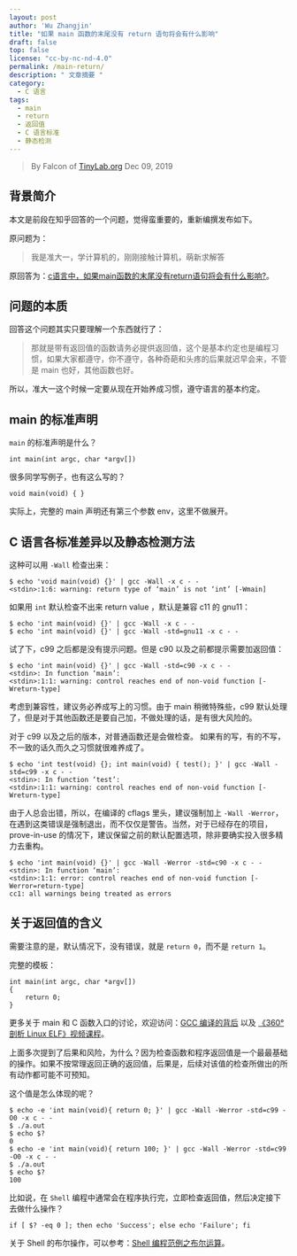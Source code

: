 ```yaml
---
layout: post
author: 'Wu Zhangjin'
title: "如果 main 函数的末尾没有 return 语句将会有什么影响"
draft: false
top: false
license: "cc-by-nc-nd-4.0"
permalink: /main-return/
description: " 文章摘要 "
category:
  - C 语言
tags:
  - main
  - return
  - 返回值
  - C 语言标准
  - 静态检测
---
```


> By Falcon of [TinyLab.org][1]
> Dec 09, 2019

## 背景简介

本文是前段在知乎回答的一个问题，觉得蛮重要的，重新编撰发布如下。

原问题为：

> 我是准大一，学计算机的，刚刚接触计算机，萌新求解答

原回答为：[c语言中，如果main函数的末尾没有return语句将会有什么影响?](https://www.zhihu.com/question/338814178/answer/785578903)。

## 问题的本质

回答这个问题其实只要理解一个东西就行了：

> 那就是带有返回值的函数请务必提供返回值，这个是基本约定也是编程习惯，如果大家都遵守，你不遵守，各种奇葩和头疼的后果就迟早会来，不管是 main 也好，其他函数也好。

所以，准大一这个时候一定要从现在开始养成习惯，遵守语言的基本约定。

## main 的标准声明

`main` 的标准声明是什么？

    int main(int argc, char *argv[])

很多同学写例子，也有这么写的？

    void main(void) { }

实际上，完整的 main 声明还有第三个参数 env，这里不做展开。

## C 语言各标准差异以及静态检测方法

这种可以用 `-Wall` 检查出来：

    $ echo 'void main(void) {}' | gcc -Wall -x c - -
    <stdin>:1:6: warning: return type of ‘main’ is not ‘int’ [-Wmain]

如果用 `int` 默认检查不出来 return value ，默认是兼容 c11 的  gnu11：

    $ echo 'int main(void) {}' | gcc -Wall -x c - -
    $ echo 'int main(void) {}' | gcc -Wall -std=gnu11 -x c - -

试了下，c99 之后都是没有提示问题。但是 c90 以及之前都提示需要加返回值：

    $ echo 'int main(void) {}' | gcc -Wall -std=c90 -x c - -
    <stdin>: In function ‘main’:
    <stdin>:1:1: warning: control reaches end of non-void function [-Wreturn-type]

考虑到兼容性，建议务必养成写上的习惯。由于 main 稍微特殊些，c99 默认处理了，但是对于其他函数还是要自己加，不做处理的话，是有很大风险的。

对于 c99 以及之后的版本，对普通函数还是会做检查。 如果有的写，有的不写，不一致的话久而久之习惯就很难养成了。

    $ echo 'int test(void) {}; int main(void) { test(); }' | gcc -Wall -std=c99 -x c - -
    <stdin>: In function ‘test’:
    <stdin>:1:1: warning: control reaches end of non-void function [-Wreturn-type]

由于人总会出错，所以，在编译的 cflags 里头，建议强制加上 `-Wall -Werror`，在遇到这类错误是强制退出，而不仅仅是警告。当然，对于已经存在的项目，prove-in-use 的情况下，建议保留之前的默认配置选项，除非要确实投入很多精力去重构。

    $ echo 'int main(void) {}' | gcc -Wall -Werror -std=c90 -x c - -
    <stdin>: In function ‘main’:
    <stdin>:1:1: error: control reaches end of non-void function [-Werror=return-type]
    cc1: all warnings being treated as errors

## 关于返回值的含义

需要注意的是，默认情况下，没有错误，就是 `return 0`，而不是 `return 1`。

完整的模板：

    int main(int argc, char *argv[])
    {
        return 0;
    }

更多关于 main 和 C 函数入口的讨论，欢迎访问：[GCC 编译的背后](http://tinylab.org/behind-the-gcc-compiler/) 以及 [《360° 剖析 Linux ELF》视频课程](https://www.cctalk.com/m/group/88089283)。

上面多次提到了后果和风险，为什么？因为检查函数和程序返回值是一个最最基础的操作。如果不按常理返回正确的返回值，后果是，后续对该值的检查所做出的所有动作都可能不可预知。

这个值是怎么体现的呢？

    $ echo -e 'int main(void){ return 0; }' | gcc -Wall -Werror -std=c99 -O0 -x c - -
    $ ./a.out
    $ echo $?
    0
    $ echo -e 'int main(void){ return 100; }' | gcc -Wall -Werror -std=c99 -O0 -x c - -
    $ ./a.out
    $ echo $?
    100

比如说，在 `Shell` 编程中通常会在程序执行完，立即检查返回值，然后决定接下去做什么操作？

    if [ $? -eq 0 ]; then echo 'Success'; else echo 'Failure'; fi

关于 Shell 的布尔操作，可以参考：[Shell 编程范例之布尔运算](http://tinylab.org/shell-programming-paradigm-of-boolean-operations/)。

[1]: http://tinylab.org

